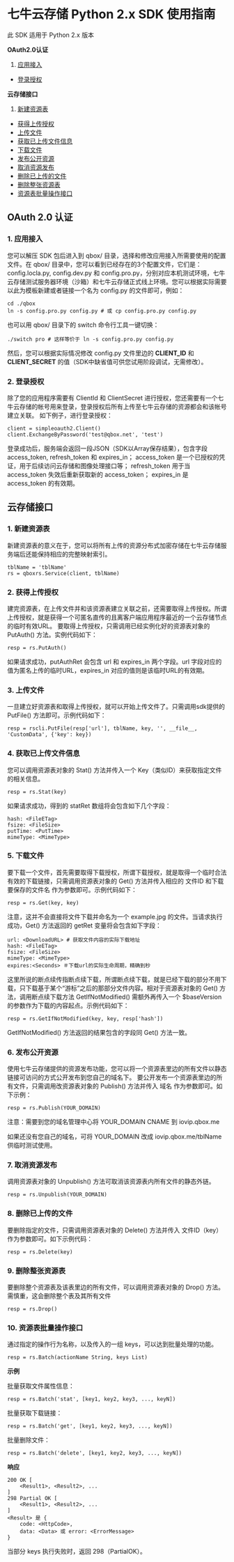 
# 七牛云存储 Python 2.x SDK 使用指南

此 SDK 适用于 Python 2.x 版本

**OAuth2.0认证**

1. [应用接入](#acc-appkey)
- [登录授权](#acc-login)

**云存储接口**

1. [新建资源表](#rs-NewService)
- [获得上传授权](#rs-PutAuth)
- [上传文件](#rs-PutFile)
- [获取已上传文件信息](#rs-Stat)
- [下载文件](#rs-Get)
- [发布公开资源](#rs-Publish)
- [取消资源发布](#rs-Unpublish)
- [删除已上传的文件](#rs-Delete)
- [删除整张资源表](#rs-Drop)
- [资源表批量操作接口](#rs-Batch)


## OAuth 2.0 认证

<p id="acc-appkey"></p>

### 1. 应用接入

您可以解压 SDK 包后进入到 qbox/ 目录，选择和修改应用接入所需要使用的配置文件。在 qbox/ 目录中，您可以看到已经存在的3个配置文件，它们是：config.locla.py, config.dev.py 和 config.pro.py，分别对应本机测试环境，七牛云存储测试服务器环境（沙箱）和七牛云存储正式线上环境。您可以根据实际需要以此为模板新建或者链接一个名为 config.py 的文件即可，例如：

    cd ./qbox
    ln -s config.pro.py config.py # 或 cp config.pro.py config.py

也可以用 qbox/ 目录下的 switch 命令行工具一键切换：

    ./switch pro # 这样等价于 ln -s config.pro.py config.py

然后，您可以根据实际情况修改 config.py 文件里边的 **CLIENT_ID** 和 **CLIENT_SECRET** 的值（SDK中缺省值可供您试用阶段调试，无需修改）。

<p id="acc-login"></p>

### 2. 登录授权

除了您的应用程序需要有 ClientId 和 ClientSecret 进行授权，您还需要有一个七牛云存储的帐号用来登录，登录授权后所有上传至七牛云存储的资源都会和该帐号建立关联。
如下例子，进行登录授权：

    client = simpleoauth2.Client()
    client.ExchangeByPassword('test@qbox.net', 'test')


登录成功后，服务端会返回一段JSON（SDK以Array保存结果），包含字段 access_token, refresh_token 和 expires_in；
access_token 是一个已授权的凭证，用于后续访问云存储和图像处理接口等；
refresh_token 用于当 access_token 失效后重新获取新的 access_token；
expires_in 是 access_token 的有效期。

## 云存储接口

<p id="rs-NewService"></p>

### 1. 新建资源表

新建资源表的意义在于，您可以将所有上传的资源分布式加密存储在七牛云存储服务端后还能保持相应的完整映射索引。

    tblName = 'tblName'
    rs = qboxrs.Service(client, tblName)


<p id="rs-PutAuth"></p>

### 2. 获得上传授权

建完资源表，在上传文件并和该资源表建立关联之前，还需要取得上传授权。所谓上传授权，就是获得一个可匿名直传的且离客户端应用程序最近的一个云存储节点的临时有效URL。
要取得上传授权，只需调用已经实例化好的资源表对象的 PutAuth() 方法。实例代码如下：

    resp = rs.PutAuth()


如果请求成功，putAuthRet 会包含 url 和 expires_in 两个字段。url 字段对应的值为匿名上传的临时URL，expires_in 对应的值则是该临时URL的有效期。

<p name="rs-PutFile"></p>

### 3. 上传文件

一旦建立好资源表和取得上传授权，就可以开始上传文件了。只需调用sdk提供的 PutFile() 方法即可。示例代码如下：

    resp = rscli.PutFile(resp['url'], tblName, key, '', __file__, 'CustomData', {'key': key})


<p id="rs-Stat"></p>

### 4. 获取已上传文件信息

您可以调用资源表对象的 Stat() 方法并传入一个 Key（类似ID）来获取指定文件的相关信息。

    resp = rs.Stat(key)


如果请求成功，得到的 statRet 数组将会包含如下几个字段：

    hash: <FileETag>
    fsize: <FileSize>
    putTime: <PutTime>
    mimeType: <MimeType>


<p id="rs-Get"></p>

### 5. 下载文件

要下载一个文件，首先需要取得下载授权，所谓下载授权，就是取得一个临时合法有效的下载链接，只需调用资源表对象的 Get() 方法并传入相应的 文件ID 和下载要保存的文件名 作为参数即可。示例代码如下：

    resp = rs.Get(key, key)


注意，这并不会直接将文件下载并命名为一个 example.jpg 的文件。当请求执行成功，Get() 方法返回的 getRet 变量将会包含如下字段：

    url: <DownloadURL> # 获取文件内容的实际下载地址
    hash: <FileETag>
    fsize: <FileSize>
    mimeType: <MimeType>
    expires:<Seconds> ＃下载url的实际生命周期，精确到秒


这里所说的断点续传指断点续下载，所谓断点续下载，就是已经下载的部分不用下载，只下载基于某个“游标”之后的那部分文件内容。相对于资源表对象的 Get() 方法，调用断点续下载方法 GetIfNotModified() 需额外再传入一个 $baseVersion 的参数作为下载的内容起点。示例代码如下：

    resp = rs.GetIfNotModified(key, key, resp['hash'])

GetIfNotModified() 方法返回的结果包含的字段同 Get() 方法一致。

<p id="rs-Publish"></p>

### 6. 发布公开资源

使用七牛云存储提供的资源发布功能，您可以将一个资源表里边的所有文件以静态链接可访问的方式公开发布到您自己的域名下。
要公开发布一个资源表里边的所有文件，只需调用改资源表对象的 Publish() 方法并传入 域名 作为参数即可。如下示例：

    resp = rs.Publish(YOUR_DOMAIN)

注意：需要到您的域名管理中心将 YOUR_DOMAIN CNAME 到 iovip.qbox.me

如果还没有您自己的域名，可将 YOUR_DOMAIN 改成 iovip.qbox.me/tblName 供临时测试使用。

<p id="rs-Unpublish"></p>

### 7. 取消资源发布

调用资源表对象的 Unpublish() 方法可取消该资源表内所有文件的静态外链。

    resp = rs.Unpublish(YOUR_DOMAIN)


<p id="rs-Delete"></p>

### 8. 删除已上传的文件

要删除指定的文件，只需调用资源表对象的 Delete() 方法并传入 文件ID（key）作为参数即可。如下示例代码：

    resp = rs.Delete(key)


<p id="rs-Drop"></p>

### 9. 删除整张资源表

要删除整个资源表及该表里边的所有文件，可以调用资源表对象的 Drop() 方法。
需慎重，这会删除整个表及其所有文件

    resp = rs.Drop()


<p id="rs-Batch"></p>

### 10. 资源表批量操作接口

通过指定的操作行为名称，以及传入的一组 keys，可以达到批量处理的功能。

    resp = rs.Batch(actionName String, keys List)

**示例**

批量获取文件属性信息：

    resp = rs.Batch('stat', [key1, key2, key3, ..., keyN])

批量获取下载链接：

    resp = rs.Batch('get', [key1, key2, key3, ..., keyN])

批量删除文件：

    resp = rs.Batch('delete', [key1, key2, key3, ..., keyN])

**响应**

    200 OK [
        <Result1>, <Result2>, ...
    ]
    298 Partial OK [
        <Result1>, <Result2>, ...
    ]
    <Result> 是 {
        code: <HttpCode>,
        data: <Data> 或 error: <ErrorMessage>
    }

当部分 keys 执行失败时，返回 298（PartialOK）。
